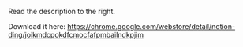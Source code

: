 Read the description to the right.

Download it here: https://chrome.google.com/webstore/detail/notion-ding/joikmdcpokdfcmocfafpmbailndkpjim
